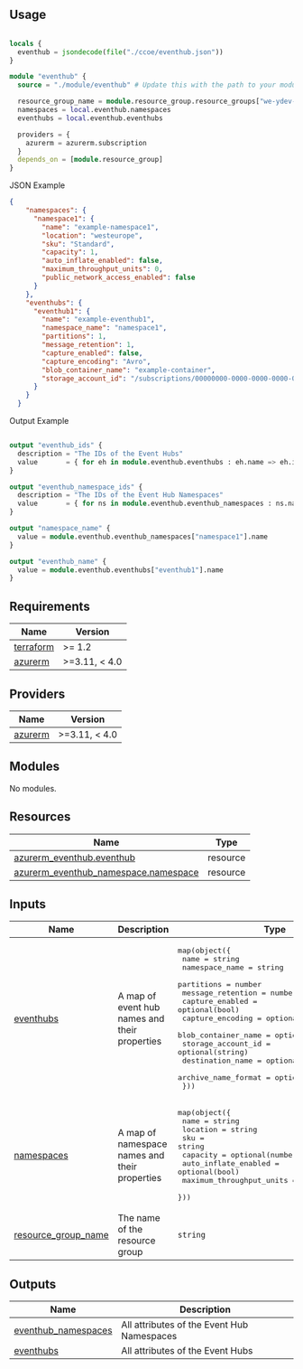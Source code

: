 ## Usage

```terraform

locals {
  eventhub = jsondecode(file("./ccoe/eventhub.json"))
}

module "eventhub" {
  source = "./module/eventhub" # Update this with the path to your module

  resource_group_name = module.resource_group.resource_groups["we-ydev-azus-opdx-marketing-rg"].name
  namespaces = local.eventhub.namespaces
  eventhubs = local.eventhub.eventhubs

  providers = {
    azurerm = azurerm.subscription
  }
  depends_on = [module.resource_group]
}
```

JSON Example 

```json
{
    "namespaces": {
      "namespace1": {
        "name": "example-namespace1",
        "location": "westeurope",
        "sku": "Standard",
        "capacity": 1,
        "auto_inflate_enabled": false,
        "maximum_throughput_units": 0,
        "public_network_access_enabled": false
      }
    },
    "eventhubs": {
      "eventhub1": {
        "name": "example-eventhub1",
        "namespace_name": "namespace1",
        "partitions": 1,
        "message_retention": 1,
        "capture_enabled": false,
        "capture_encoding": "Avro",
        "blob_container_name": "example-container",
        "storage_account_id": "/subscriptions/00000000-0000-0000-0000-000000000000/resourceGroups/example-resource-group/providers/Microsoft.Storage/storageAccounts/exampleaccount"
      }
    }
  }
```

Output Example

```terraform

output "eventhub_ids" {
  description = "The IDs of the Event Hubs"
  value       = { for eh in module.eventhub.eventhubs : eh.name => eh.id }
}

output "eventhub_namespace_ids" {
  description = "The IDs of the Event Hub Namespaces"
  value       = { for ns in module.eventhub.eventhub_namespaces : ns.name => ns.id }
}

output "namespace_name" {
  value = module.eventhub.eventhub_namespaces["namespace1"].name
}

output "eventhub_name" {
  value = module.eventhub.eventhubs["eventhub1"].name
}
```

## Requirements

| Name | Version |
|------|---------|
| <a name="requirement_terraform"></a> [terraform](#requirement\_terraform) | >= 1.2 |
| <a name="requirement_azurerm"></a> [azurerm](#requirement\_azurerm) | >=3.11, < 4.0 |

## Providers

| Name | Version |
|------|---------|
| <a name="provider_azurerm"></a> [azurerm](#provider\_azurerm) | >=3.11, < 4.0 |

## Modules

No modules.

## Resources

| Name | Type |
|------|------|
| [azurerm_eventhub.eventhub](https://registry.terraform.io/providers/hashicorp/azurerm/latest/docs/resources/eventhub) | resource |
| [azurerm_eventhub_namespace.namespace](https://registry.terraform.io/providers/hashicorp/azurerm/latest/docs/resources/eventhub_namespace) | resource |

## Inputs

| Name | Description | Type | Default | Required |
|------|-------------|------|---------|:--------:|
| <a name="input_eventhubs"></a> [eventhubs](#input\_eventhubs) | A map of event hub names and their properties | <pre>map(object({<br>    name                = string<br>    namespace_name      = string<br>    partitions          = number<br>    message_retention   = number<br>    capture_enabled     = optional(bool)<br>    capture_encoding    = optional(string)<br>    blob_container_name = optional(string)<br>    storage_account_id  = optional(string)<br>    destination_name    = optional(string)<br>    archive_name_format = optional(string)<br>  }))</pre> | n/a | yes |
| <a name="input_namespaces"></a> [namespaces](#input\_namespaces) | A map of namespace names and their properties | <pre>map(object({<br>    name                     = string<br>    location                 = string<br>    sku                      = string<br>    capacity                 = optional(number)<br>    auto_inflate_enabled     = optional(bool)<br>    maximum_throughput_units = optional(number)<br>  }))</pre> | n/a | yes |
| <a name="input_resource_group_name"></a> [resource\_group\_name](#input\_resource\_group\_name) | The name of the resource group | `string` | n/a | yes |

## Outputs

| Name | Description |
|------|-------------|
| <a name="output_eventhub_namespaces"></a> [eventhub\_namespaces](#output\_eventhub\_namespaces) | All attributes of the Event Hub Namespaces |
| <a name="output_eventhubs"></a> [eventhubs](#output\_eventhubs) | All attributes of the Event Hubs |
